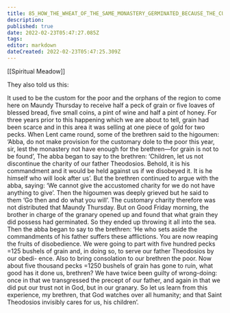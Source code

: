 ```yaml
---
title: 85_HOW_THE_WHEAT_OF_THE_SAME_MONASTERY_GERMINATED_BECAUSE_THE_CUSTOMARY_ALMSGIVING_HAD_BEEN_SUSPENDED
description: 
published: true
date: 2022-02-23T05:47:27.085Z
tags: 
editor: markdown
dateCreated: 2022-02-23T05:47:25.309Z
---
```


[[Spiritual Meadow]]
 
They also told us this:  
 
It used to be the custom for the poor and the orphans of the region to come here on Maundy Thursday to receive half a peck of grain or five loaves of blessed bread, five small coins, a pint of wine and half a pint of honey. For three years prior to this happening which we are about to tell, grain had been scarce and in this area it was selling at one piece of gold for two pecks. When Lent came round, some of the brethren said to the higoumen: ‘Abba, do not make provision for the customary dole to the poor this year, sir, lest the monastery not have enough for the brethren—for grain is not to be found’, The abba began to say to the brethren: ‘Children, let us not discontinue the charity of our father Theodosios. Behold, it is his commandment and it would be held against us if we disobeyed it. It is he himself who will look after us’. But the brethren continued to argue with the abba, saying: ‘We cannot give the accustomed charity for we do not have anything to give’. Then the higoumen was deeply grieved but he said to them ‘Go then and do what you will’. The customary charity therefore was not distributed that Maundy Thursday. But on Good Friday morning, the brother in charge of the granary opened up and found that what grain they did possess had germinated. So they ended up throwing it all into the sea. Then the abba began to say to the brethren: ‘He who sets aside the commandments of his father suffers these afflictions. You are now reaping the fruits of disobedience. We were going to part with five hundred pecks =125 bushels of grain and, in doing so, to serve our father Theodosios by our obedi- ence. Also to bring consolation to our brethren the poor. Now about five thousand pecks =1250 bushels of grain has gone to ruin, what good has it done us, brethren? We have twice been guilty of wrong-doing: once in that we transgressed the precept of our father, and again in that we did put our trust not in God, but in our granary. So let us learn from this experience, my brethren, that God watches over all humanity; and that Saint Theodosios invisibly cares for us, his children’. 
